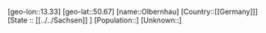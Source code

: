 ﻿---
location: [50.67,13.33]
mapzoom: [7,12] 
mapmarker: city 
type: City
tags:
- geo/City


SpocWebEntityId: 33084
isDeleted: false
confidential: public

---
[geo-lon::13.33]
[geo-lat::50.67]
[name::Olbernhau]
[Country::[[Germany]]]
[State :: [[../../Sachsen]] ]
[Population::]
[Unknown::]

